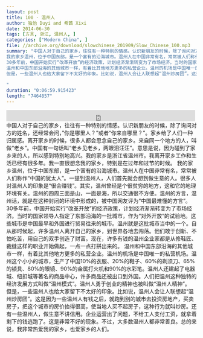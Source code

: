 ```yaml
---
layout: post
title: 100 - 温州人
author: 独怡 Duyi and 希茜 Xixi
date: 2014-06-30
tags: [方言, 浙江, 温州人, ]
categories: ["Modern China", ]
file: //archive.org/download/slowchinese_201909/Slow_Chinese_100.mp3
summary: "中国人对于自己的家乡，往往有一种特别的情感。认识新朋友的时候，除了询问对方的姓名，还经常会问，”你是哪里人？”或者“你来自哪里？”。家乡给了人们一种归属感。离开家乡的时候，很多人都会思念自己的家乡。来自同一个地方的人，叫做“老乡”。中国有一句话叫“老乡见老乡，两眼泪汪汪”。意思是说，因为碰到了家乡来的人，所以感到特别地高兴。我的家乡是浙江省温州市。我离开家乡工作和生活已经有很多年。我一直很想念我的家乡，特别是在过年和过节的时候。
我的家乡温州，位于中国东部，是一个富有的沿海城市。温州人在中国非常有名，常常被人们称作“中国的犹太人”。一提到温州人，人们首先就会想到做生意的人。很多人对温州人的印象是“很会赚钱”。其实，温州曾经是个很贫穷的地方，这和它的地理环境有关。温州的四周三面是山，一面是海，所以交通很不方便。温州的方言，温州话，就是在这种封闭的环境中形成的，被中国网友评为“中国最难懂的方言”。
30多年前，中国开始实行“改革开放”的经济政策，计划经济渐渐转变为了市场经济。当时的国家领导人指定了东部沿海的一批城市，作为“对外开放”的试验地。这些城市是中国最早和外国进行贸易往来的城市。温州就是这批城市当中的一个。自从那时候起，许多温州人离开自己的家乡，到世界各地去闯荡。他们敢于创新、不怕吃苦，用自己的双手创造了财富。现在，许多有钱的温州企业家都是从修鞋匠、裁缝这样的职业开始做起，一点一点打拼出来的。
温州和中国东部沿海的其他城市一样，有着比其他地方更多的私营企业。温州的机场是中国唯一的私营机场。温州这个小小的城市，生产了中国10%的衣服、20%的鞋子、60%的剃须刀、65%的锁具、80%的眼镜、90%的金属打火机和90%的水彩笔。温州人还建起了电器城、纽扣城等著名的商品中心，许多商品还被出口到外国。人们把温州这种独特的经济发展方式叫做“温州模式”。温州人勇于创业的精神也被叫做“温州人精神”。
但是，一些温州人也给大家留下不太好的印象。比如说，温州人会让人联想起“温州炒房团”。这是因为一些温州人有钱之后，就跑到别的城市去投资房地产，买卖房子，把这个城市的房价抬得很高，使当地人买不起房子，这种行为就叫炒房。还有一些温州人，做生意不讲信用。企业运营出了问题，不给工人支付工资，就拿着剩下的钱逃跑了。这是非常不好的现象。不过，大多数温州人都非常善良。总的来说，我非常热爱我的家乡，也爱家乡的人们。
 
"
duration: "0:06:59.915423"
length: "7464857"
---
```


<iframe src="https://archive.org/embed/slowchinese_201909/Slow_Chinese_100.mp3" width="500" height="30" frameborder="0" webkitallowfullscreen="true" mozallowfullscreen="true" allowfullscreen></iframe>
中国人对于自己的家乡，往往有一种特别的情感。认识新朋友的时候，除了询问对方的姓名，还经常会问，”你是哪里人？”或者“你来自哪里？”。家乡给了人们一种归属感。离开家乡的时候，很多人都会思念自己的家乡。来自同一个地方的人，叫做“老乡”。中国有一句话叫“老乡见老乡，两眼泪汪汪”。意思是说，因为碰到了家乡来的人，所以感到特别地高兴。我的家乡是浙江省温州市。我离开家乡工作和生活已经有很多年。我一直很想念我的家乡，特别是在过年和过节的时候。
我的家乡温州，位于中国东部，是一个富有的沿海城市。温州人在中国非常有名，常常被人们称作“中国的犹太人”。一提到温州人，人们首先就会想到做生意的人。很多人对温州人的印象是“很会赚钱”。其实，温州曾经是个很贫穷的地方，这和它的地理环境有关。温州的四周三面是山，一面是海，所以交通很不方便。温州的方言，温州话，就是在这种封闭的环境中形成的，被中国网友评为“中国最难懂的方言”。
30多年前，中国开始实行“改革开放”的经济政策，计划经济渐渐转变为了市场经济。当时的国家领导人指定了东部沿海的一批城市，作为“对外开放”的试验地。这些城市是中国最早和外国进行贸易往来的城市。温州就是这批城市当中的一个。自从那时候起，许多温州人离开自己的家乡，到世界各地去闯荡。他们敢于创新、不怕吃苦，用自己的双手创造了财富。现在，许多有钱的温州企业家都是从修鞋匠、裁缝这样的职业开始做起，一点一点打拼出来的。
温州和中国东部沿海的其他城市一样，有着比其他地方更多的私营企业。温州的机场是中国唯一的私营机场。温州这个小小的城市，生产了中国10%的衣服、20%的鞋子、60%的剃须刀、65%的锁具、80%的眼镜、90%的金属打火机和90%的水彩笔。温州人还建起了电器城、纽扣城等著名的商品中心，许多商品还被出口到外国。人们把温州这种独特的经济发展方式叫做“温州模式”。温州人勇于创业的精神也被叫做“温州人精神”。
但是，一些温州人也给大家留下不太好的印象。比如说，温州人会让人联想起“温州炒房团”。这是因为一些温州人有钱之后，就跑到别的城市去投资房地产，买卖房子，把这个城市的房价抬得很高，使当地人买不起房子，这种行为就叫炒房。还有一些温州人，做生意不讲信用。企业运营出了问题，不给工人支付工资，就拿着剩下的钱逃跑了。这是非常不好的现象。不过，大多数温州人都非常善良。总的来说，我非常热爱我的家乡，也爱家乡的人们。
 
